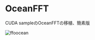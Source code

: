 # OceanFFT
 CUDA sampleのOceanFFTの移植、簡素版

![ffoocean](https://user-images.githubusercontent.com/44022497/99109125-ad6d4200-262b-11eb-9c04-8dcfed2f0886.gif)
